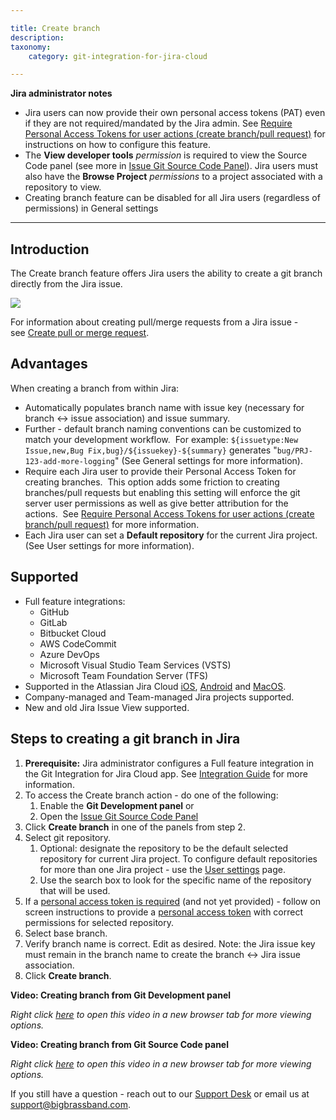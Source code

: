 ```yaml
---

title: Create branch
description:
taxonomy:
    category: git-integration-for-jira-cloud

---
```




**Jira administrator notes**

*   Jira users can now provide their own personal access tokens (PAT) even if they are not required/mandated by the Jira admin. See [Require Personal Access Tokens for user actions (create branch/pull request)](/wiki/spaces/GITCLOUD/pages/131137621) for instructions on how to configure this feature.
*   The **View developer tools** _permission_ is required to view the Source Code panel (see more in [Issue Git Source Code Panel](/wiki/spaces/GITCLOUD/pages/138346503/Issue+Git+Source+Code+Panel)). Jira users must also have the **Browse Project** _permissions_ to a project associated with a repository to view.
*   Creating branch feature can be disabled for all Jira users (regardless of permissions) in General settings



* * *



## **Introduction**

The Create branch feature offers Jira users the ability to create a git branch directly from the Jira issue.

![](https://bigbrassband.atlassian.net/wiki/download/attachments/733282366/gitcloud-create-branch-dlg.png?version=1&modificationDate=1635931446719&cacheVersion=1&api=v2)


For information about creating pull/merge requests from a Jira issue - see [Create pull or merge request](/wiki/spaces/GITCLOUD/pages/733315235/Create+pull+or+merge+request).

## **Advantages**

When creating a branch from within Jira: 

*   Automatically populates branch name with issue key (necessary for branch ↔ issue association) and issue summary.
*   Further - default branch naming conventions can be customized to match your development workflow.  For example: `${issuetype:New Issue,new,Bug Fix,bug}/${issuekey}-${summary}` generates "`bug/PRJ-123-add-more-logging`" (See General settings for more information).
*   Require each Jira user to provide their Personal Access Token for creating branches.  This option adds some friction to creating branches/pull requests but enabling this setting will enforce the git server user permissions as well as give better attribution for the actions.  See [Require Personal Access Tokens for user actions (create branch/pull request)](/wiki/spaces/GITCLOUD/pages/131137621) for more information.
*   Each Jira user can set a **Default repository** for the current Jira project. (See User settings for more information).



## **Supported**

*   Full feature integrations:
    *   GitHub
    *   GitLab
    *   Bitbucket Cloud
    *   AWS CodeCommit
    *   Azure DevOps
    *   Microsoft Visual Studio Team Services (VSTS)
    *   Microsoft Team Foundation Server (TFS)
*   Supported in the Atlassian Jira Cloud [iOS](https://www.atlassian.com/software/jira/mobile-app), [Android](https://www.atlassian.com/software/jira/mobile-app) and [MacOS](https://www.atlassian.com/software/jira/mac).
*   Company-managed and Team-managed Jira projects supported.
*   New and old Jira Issue View supported.



## **Steps to creating a git branch in Jira**

1.  **Prerequisite:** Jira administrator configures a Full feature integration in the Git Integration for Jira Cloud app. See [Integration Guide](/git-integration-for-jira-cloud/Integration-Guide) for more information.
2.  To access the Create branch action - do one of the following:
    1.  Enable the **Git Development panel** or
    2.  Open the [Issue Git Source Code Panel](/wiki/spaces/GITCLOUD/pages/138346503/Issue+Git+Source+Code+Panel)
3.  Click **Create branch** in one of the panels from step 2.
4.  Select git repository.
    1.  Optional: designate the repository to be the default selected repository for current Jira project. To configure default repositories for more than one Jira project - use the [User settings](/git-integration-for-jira-cloud/User-Settings) page.
    2.  Use the search box to look for the specific name of the repository that will be used.
5.  If a [personal access token is required](/wiki/spaces/GITCLOUD/pages/131137621) (and not yet provided) - follow on screen instructions to provide a [personal access token](/wiki/spaces/GITCLOUD/pages/107216897/Creating+Personal+Access+Tokens) with correct permissions for selected repository.
6.  Select base branch.
7.  Verify branch name is correct. Edit as desired. Note: the Jira issue key must remain in the branch name to create the branch ↔ Jira issue association.
8.  Click **Create branch**.



**Video: **Creating branch from** Git Development panel**



_Right click_ [_here_](https://bigbrassband.wistia.com/medias/8cy7v6ykug) _to open this video in a new browser tab for more viewing options._



**Video: Creating branch from Git Source Code panel**



_Right click_ [_here_](https://bigbrassband.wistia.com/medias/2re05azbwl) _to open this video in a new browser tab for more viewing options._





If you still have a question - reach out to our [Support Desk](https://bigbrassband.atlassian.net/servicedesk/customer/portals) or email us at [support@bigbrassband.com](mailto:support@bigbrassband.com).